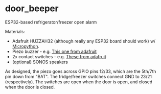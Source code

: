 # door_beeper
ESP32-based refrigerator/freezer open alarm

Materials:

* Adafruit HUZZAH32 (although really any ESP32 board should work) w/ [Micropython](https://micropython.org).
* Piezo buzzer - e.g. [This one from adafruit](https://www.adafruit.com/product/160)
* 2x contact switches - e.g. [These from adafruit](https://www.adafruit.com/product/375)
* (optional) SONOS speakers

As designed, the piezo goes across GPIO pins 12/33, which are the 5th/7th pin down from "BAT".  The fridge/freezer switches connect GND to 23/21 (respectively).  The switches are open when the door is open, and closed when the door is closed.

